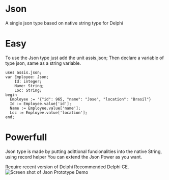 # Json
A single json type based on native string type for Delphi

# Easy
To use the Json type just add the unit assis.json; Then declare a variable of type json, same as a string variable.

```  Delphi
uses assis.json;
var Employee: Json;
    Id: integer;
    Name: String;
    Loc: String;
begin
  Employee := '{"id": 965, "name": "Jose", "location": "Brasil"} 
  Id := Employee.value['id'];
  Name := Employee.value['name'];
  Loc := Employee.value['location'];
end;
```
 
# Powerfull
Json type is made by putting adittional funcionalities into the native String, using record helper
You can extend the Json Power as you want.

Require recent version of Delphi
Recommended Delphi CE.
![Screen shot of Json Prototype Demo](https://github.com/ricardodarocha/Json/blob/master/ProtoJson.PNG)
